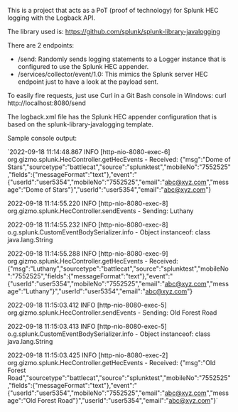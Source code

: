 This is a project that acts as a PoT (proof of technology) for Splunk HEC logging with the Logback API.

The library used is:
https://github.com/splunk/splunk-library-javalogging

There are 2 endpoints:
- /send: Randomly sends logging statements to a Logger instance that is configured to use the Splunk HEC appender.
- /services/collector/event/1.0: This mimics the Splunk server HEC endpoint just to have a look at the payload sent.

To easily fire requests, just use Curl in a Git Bash console in Windows:
curl http://localhost:8080/send

The logback.xml file has the Splunk HEC appender configuration that is based on the splunk-library-javalogging template.

Sample console output:

`2022-09-18 11:14:48.867 INFO  [http-nio-8080-exec-6] org.gizmo.splunk.HecController.getHecEvents - Received: {"msg":"Dome of Stars","sourcetype":"battlecat","source":"splunktest","mobileNo":"7552525","fields":{"messageFormat":"text"},"event":"{\"userId\":\"user5354\",\"mobileNo\":\"7552525\",\"email\":\"abc@xyz.com\",\"message\":\"Dome of Stars\"}","userId":"user5354","email":"abc@xyz.com"}

2022-09-18 11:14:55.220 INFO  [http-nio-8080-exec-8] org.gizmo.splunk.HecController.sendEvents - Sending: Luthany

2022-09-18 11:14:55.232 INFO  [http-nio-8080-exec-8] o.g.splunk.CustomEventBodySerializer.info - Object instanceof: class java.lang.String

2022-09-18 11:14:55.288 INFO  [http-nio-8080-exec-9] org.gizmo.splunk.HecController.getHecEvents - Received: {"msg":"Luthany","sourcetype":"battlecat","source":"splunktest","mobileNo":"7552525","fields":{"messageFormat":"text"},"event":"{\"userId\":\"user5354\",\"mobileNo\":\"7552525\",\"email\":\"abc@xyz.com\",\"message\":\"Luthany\"}","userId":"user5354","email":"abc@xyz.com"}

2022-09-18 11:15:03.412 INFO  [http-nio-8080-exec-5] org.gizmo.splunk.HecController.sendEvents - Sending: Old Forest Road

2022-09-18 11:15:03.413 INFO  [http-nio-8080-exec-5] o.g.splunk.CustomEventBodySerializer.info - Object instanceof: class java.lang.String

2022-09-18 11:15:03.425 INFO  [http-nio-8080-exec-2] org.gizmo.splunk.HecController.getHecEvents - Received: {"msg":"Old Forest Road","sourcetype":"battlecat","source":"splunktest","mobileNo":"7552525","fields":{"messageFormat":"text"},"event":"{\"userId\":\"user5354\",\"mobileNo\":\"7552525\",\"email\":\"abc@xyz.com\",\"message\":\"Old Forest Road\"}","userId":"user5354","email":"abc@xyz.com"}`
